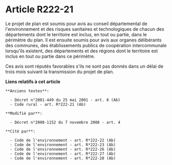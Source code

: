 # Article R222-21

Le projet de plan est soumis pour avis au conseil départemental de l'environnement et des risques sanitaires et
technologiques de chacun des départements dont le territoire est inclus, en tout ou partie, dans le périmètre du plan. Il est
ensuite soumis pour avis aux organes délibérants des communes, des établissements publics de coopération intercommunale
lorsqu'ils existent, des départements et des régions dont le territoire est inclus en tout ou partie dans ce périmètre.

Ces avis sont réputés favorables s'ils ne sont pas donnés dans un délai de trois  mois suivant la transmission du projet de
plan.

**Liens relatifs à cet article**

	**Anciens textes**:

	  - Décret n°2001-449 du 25 mai 2001 - art. 8 (Ab)
	  - Code rural - art. R*222-21 (Ab)

	**Modifié par**:

	  - Décret n°2008-1152 du 7 novembre 2008 - art. 4

	**Cité par**:

	  - Code de l'environnement - art. R*222-22 (Ab)
	  - Code de l'environnement - art. R*222-23 (Ab)
	  - Code de l'environnement - art. R*222-26 (Ab)
	  - Code de l'environnement - art. R*222-27 (Ab)
	  - Code de l'environnement - art. R*222-28 (Ab)
